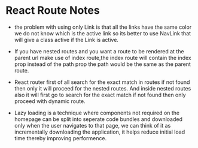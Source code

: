 # React Route Notes

* the problem with using only Link is that all the links have the same color we do not know which is the active link so its better to use NavLink that will give a class active if the Link is active.

* If you have nested routes and you want a route to be rendered at the parent url make use of index route,the index route will contain the index prop instead of the path prop the path would be the same as the parent route.

* React router first of all search for the exact match in routes if not found then only it will proceed for the nested routes. And inside nested routes also it will first go to search for the exact match if not found then only proceed with dynamic route.

* Lazy loading is a technique where components not required on the homepage can be split into seperate code bundles and downloaded only when the user navigates to that page, we can think of it as incrementally downloading the application, it helps reduce initial load time thereby improving performence.